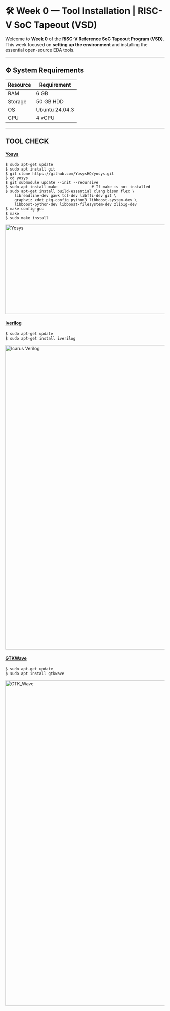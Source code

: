 # 🛠️ Week 0 — Tool Installation | RISC-V SoC Tapeout (VSD)

Welcome to **Week 0** of the **RISC-V Reference SoC Tapeout Program (VSD)**.  
This week focused on **setting up the environment** and installing the essential open-source EDA tools.

---

## ⚙️ System Requirements

| Resource | Requirement |
|----------|-------------|
| RAM      | 6 GB |
| Storage  | 50 GB HDD |
| OS       | Ubuntu 24.04.3 |
| CPU      | 4 vCPU |

---

## **TOOL CHECK**
#### <ins>**Yosys**</ins>

```
$ sudo apt-get update
$ sudo apt install git                
$ git clone https://github.com/YosysHQ/yosys.git
$ cd yosys
$ git submodule update --init --recursive
$ sudo apt install make               # If make is not installed
$ sudo apt-get install build-essential clang bison flex \
    libreadline-dev gawk tcl-dev libffi-dev git \
    graphviz xdot pkg-config python3 libboost-system-dev \
    libboost-python-dev libboost-filesystem-dev zlib1g-dev
$ make config-gcc
$ make 
$ sudo make install
```

<img width="1293" height="283" alt="Yosys" src="https://github.com/user-attachments/assets/73eb8a9b-2062-4165-a72a-18dada307e23" />


#### <ins>**Iverilog**</ins>
```
$ sudo apt-get update
$ sudo apt-get install iverilog
```
<img width="1293" height="963" alt="Icarus Verilog" src="https://github.com/user-attachments/assets/889d2397-ac31-40ad-b698-111cc1ff443e" />

#### <ins>**GTKWave**</ins>
```
$ sudo apt-get update
$ sudo apt install gtkwave
```
<img width="1242" height="1030" alt="GTK_Wave" src="https://github.com/user-attachments/assets/9763c751-0635-4c0a-bf9b-dd7bdcd67f2a" />

